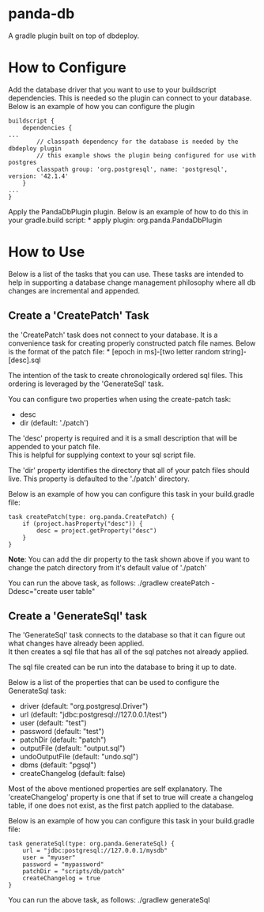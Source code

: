 # panda-db
A gradle plugin built on top of dbdeploy.  

# How to Configure
Add the database driver that you want to use to your buildscript dependencies.  This is needed 
so the plugin can connect to your database. Below is an example of how you can configure the plugin

    buildscript {
        dependencies {
    ...
            // classpath dependency for the database is needed by the dbdeploy plugin
            // this example shows the plugin being configured for use with postgres
            classpath group: 'org.postgresql', name: 'postgresql', version: '42.1.4'
        }
    ...
    }

Apply the PandaDbPlugin plugin.  Below is an example of how to do this in your gradle.build script:
    * apply plugin: org.panda.PandaDbPlugin

# How to Use
Below is a list of the tasks that you can use.  These tasks are intended to help in supporting a database 
change management philosophy where all db changes are incremental and appended.

## Create a 'CreatePatch' Task
the 'CreatePatch' task does not connect to your database.  It is a convenience task for creating properly 
constructed patch file names.  Below is the format of the patch file:
    * [epoch in ms]-[two letter random string]-[desc].sql
    
The intention of the task to create chronologically ordered sql files.  This ordering is leveraged by the 
'GenerateSql' task.

You can configure two properties when using the create-patch task:
   * desc
   * dir (default: './patch')

The 'desc' property is required and it is a small description that will be appended to your patch file.  
This is helpful for supplying context to your sql script file.

The 'dir' property identifies the directory that all of your patch files should live.  This property is defaulted to 
the './patch' directory.     
 
Below is an example of how you can configure this task in your build.gradle file:

    task createPatch(type: org.panda.CreatePatch) {
        if (project.hasProperty("desc")) {
            desc = project.getProperty("desc")
        }
    }
    
<b>Note</b>: You can add the dir property to the task shown above if you want to change the patch directory from it's 
default value of './patch'

You can run the above task, as follows: 
    ./gradlew createPatch -Ddesc="create user table"

## Create a 'GenerateSql' task
The 'GenerateSql' task connects to the database so that it can figure out what changes have already been applied.  
It then creates a sql file that has all of the sql patches not already applied.

The sql file created can be run into the database to bring it up to date.

Below is a list of the properties that can be used to configure the GenerateSql task:
  * driver (default: "org.postgresql.Driver")
  * url (default: "jdbc:postgresql://127.0.0.1/test")
  * user (default: "test")
  * password (default: "test")
  * patchDir (default: "patch")
  * outputFile (default: "output.sql")
  * undoOutputFile (default: "undo.sql") 
  * dbms (default: "pgsql")
  * createChangelog (default: false)  

Most of the above mentioned properties are self explanatory.  The 'createChangelog' property is one that if set
to true will create a changelog table, if one does not exist, as the first patch applied to the database.
       
Below is an example of how you can configure this task in your build.gradle file:

    task generateSql(type: org.panda.GenerateSql) {
        url = "jdbc:postgresql://127.0.0.1/mysdb"
        user = "myuser"
        password = "mypassword"
        patchDir = "scripts/db/patch"
        createChangelog = true
    }

You can run the above task, as follows: 
    ./gradlew generateSql
